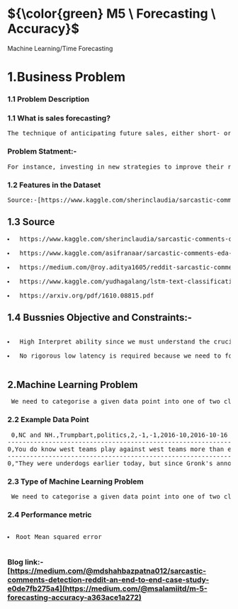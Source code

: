 # ${\color{green} M5 \ Forecasting \ Accuracy}$

Machine Learning/Time Forecasting
# 1.Business Problem

### 1.1 Problem Description

### 1.1 What is sales forecasting?
<pre>The technique of anticipating future sales, either short- or long-term, using previous sales data is known as sales forecasting.</pre>


### Problem Statment:-

<pre>For instance, investing in new strategies to improve their revenue for their items that may account for poor sales in the future through promotions/discounts e.t.c., forecasting sales is crucial for the companies. Therefore, it becomes crucial for established businesses to make realistic sales projections for the future.</pre>

### 1.2  Features in the Dataset
<pre>
Source:-[https://www.kaggle.com/sherinclaudia/sarcastic-comments-on-reddit](https://www.kaggle.com/competitions/m5-forecasting-accuracy/data)</pre>
## 1.3 Source
<pre>
<li> https://www.kaggle.com/sherinclaudia/sarcastic-comments-on-reddit </li>
<li> https://www.kaggle.com/asifranaar/sarcastic-comments-eda-and-classification </li>
<li> https://medium.com/@roy.aditya1605/reddit-sarcastic-comment-detection-dc665d8d21b9 </li>
<li> https://www.kaggle.com/yudhagalang/lstm-text-classification-on-reddit-sarcasm </li>
<li> https://arxiv.org/pdf/1610.08815.pdf</pre>
## 1.4 Bussnies Objective and Constraints:-
<pre>

<li> High Interpret ability since we must understand the crucial factor that contributed to good predictions.</li>
<li> No rigorous low latency is required because we need to forecast sales daily rather than minute by minute or hour by hour.</li> </pre>
##  2.Machine Learning Problem
<pre> We need to categorise a given data point into one of two classes indicating whether the statement is sarcastic or non sarcastic.This is Binary classification Problem.</pre>

### 2.2 Example Data Point
<pre> 0,NC and NH.,Trumpbart,politics,2,-1,-1,2016-10,2016-10-16 23:55:23,"Yeah, I get that argument. At this point, I'd prefer is she lived in NC as well."
-------------------------------------------------------------------------------------------------
0,You do know west teams play against west teams more than east teams right?,Shbshb906,nba,-4,-1,-1,2016-11,2016-11-01 00:24:10,The blazers and Mavericks (The wests 5 and 6 seed) did not even carry a good enough record to make the playoffs in the east last year.
-------------------------------------------------------------------------------------------------
0,"They were underdogs earlier today, but since Gronk's announcement this afternoon, the Vegas line has moved to patriots -1",Creepeth,nfl,3,3,0,2016-09,2016-09-22 21:45:37,They're favored to win.</pre>
### 2.3 Type of Machine Learning Problem

<pre> We need to categorise a given data point into one of two classes indicating whether the statement is sarcastic or non sarcastic.This is Binary classification Problem.</pre>
### 2.4 Performance metric
<pre> 
<li>Root Mean squared error </li> 
</pre>

### Blog link:-[https://medium.com/@mdshahbazpatna012/sarcastic-comments-detection-reddit-an-end-to-end-case-study-e0de7fb275a4](https://medium.com/@msalamiitd/m-5-forecasting-accuracy-a363ace1a272)
